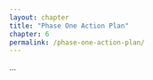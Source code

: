 ```yaml
--- 
layout: chapter
title: "Phase One Action Plan"
chapter: 6
permalink: /phase-one-action-plan/
---
```


...